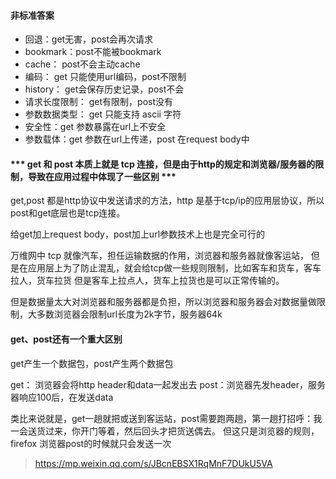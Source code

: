 #### 非标准答案
* 回退：get无害，post会再次请求
* bookmark：post不能被bookmark
* cache： post不会主动cache
* 编码： get 只能使用url编码，post不限制
* history： get会保存历史记录，post不会
* 请求长度限制： get有限制，post没有
* 参数数据类型： get 只能支持 ascii 字符
* 安全性：get 参数暴露在url上不安全
* 参数载体：get 参数在url上传递，post 在request body中


#### *** get 和 post 本质上就是 tcp 连接，但是由于http的规定和浏览器/服务器的限制，导致在应用过程中体现了一些区别 ***

get,post 都是http协议中发送请求的方法，http 是基于tcp/ip的应用层协议，所以post和get底层也是tcp连接。

给get加上request body，post加上url参数技术上也是完全可行的

万维网中 tcp 就像汽车，担任运输数据的作用，浏览器和服务器就像客运站，
但是在应用层上为了防止混乱，就会给tcp做一些规则限制，比如客车和货车，客车拉人，货车拉货
但是客车上拉点人，货车上拉货也是可以正常传输的。

但是数据量太大对浏览器和服务器都是负担，所以浏览器和服务器会对数据量做限制，大多数浏览器会限制url长度为2k字节，服务器64k

#### get、post还有一个重大区别
get产生一个数据包，post产生两个数据包

get： 浏览器会将http header和data一起发出去
post：浏览器先发header，服务器响应100后，在发送data

类比来说就是，get一趟就把或送到客运站，post需要跑两趟，第一趟打招呼：我一会送货过来，你开门等着，然后回头才把货送偶去。
但这只是浏览器的规则，firefox 浏览器post的时候就只会发送一次


> https://mp.weixin.qq.com/s/JBcnEBSX1RqMnF7DUkU5VA
